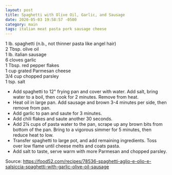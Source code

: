 ```yaml
---
layout: post
title: Spaghetti with Olive Oil, Garlic, and Sausage
date: 2020-05-03 19:58:57 -0500
category: main
tags: italian meat pasta pork sausage cheese
---
```

1 lb. spaghetti (n.b., not thinner pasta like angel hair)  
2 Tbsp. olive oil  
1 lb. italian sausage  
6 cloves garlic  
1 Tbsp. red pepper flakes  
1 cup grated Parmesan cheese  
3/4 cup chopped parsley  
1 tsp. salt  
<ul>
 	<li>Add spaghetti to 12" frying pan and cover with water. Add salt, bring water to a boil, then cook for 2 minutes. Remove from heat.</li>
 	<li>Heat oil in large pan. Add sausage and brown 3-4 minutes per side, then remove from pan.</li>
 	<li>Add garlic to pan and saute for 3 minutes.</li>
 	<li>Add chili flakes and saute another 30 seconds.</li>
 	<li>Add 2¼ cups of pasta water to the pan, scrape up any brown bits from bottom of the pan. Bring to a vigorous simmer for 5 minutes, then reduce heat to low.</li>
 	<li>Transfer spaghetti to large pot, and add remaining ingredients. Toss over low flame until cheese melts and coats pasta.</li>
 	<li>Add salt to taste, serve warm with more Parmesan and chopped parsley.</li>
</ul>
Source: <a href="https://food52.com/recipes/78536-spaghetti-aglio-e-olio-e-salsiccia-spaghetti-with-garlic-olive-oil-sausage">https://food52.com/recipes/78536-spaghetti-aglio-e-olio-e-salsiccia-spaghetti-with-garlic-olive-oil-sausage</a>
